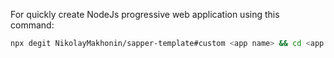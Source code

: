 For quickly create NodeJs progressive web application using this command:

```bash
npx degit NikolayMakhonin/sapper-template#custom <app name> && cd <app name> && npm i && npm run test
```
